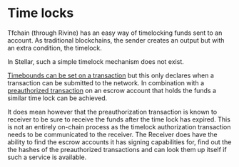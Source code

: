 # Time locks

Tfchain (through Rivine) has an easy way of timelocking funds sent to an account.
As traditional blockchains, the sender creates an output but with an extra condition, the timelock.

In Stellar, such a simple timelock mechanism does not exist.

[Timebounds can be set on a transaction](https://www.stellar.org/developers/guides/concepts/transactions.html#time-bounds) but this only declares when a transaction can be submitted to the network. In combination with a [preauthorized transaction](https://www.stellar.org/developers/guides/concepts/multi-sig.html#pre-authorized-transaction) on an escrow account that holds the funds a similar time lock can be achieved.

It does mean however that the preauthorization transaction is known to receiver to be sure to receive the funds after the time lock has expired. This is not an entirely on-chain process as the timelock authorization transaction needs to be communicated to the receiver. The Receiver does have the ability to find the escrow accounts it has signing capabilities for, find out the the hashes of the preauthorized transactions and can look them up itself if such a service is available.
